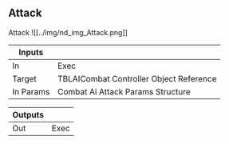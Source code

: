 ## Attack
Attack
![[../img/nd_img_Attack.png]]

|Inputs||
|--|--|
| In | Exec |
| Target | TBLAICombat Controller Object Reference |
| In Params | Combat Ai Attack Params Structure |

|Outputs||
|--|--|
| Out | Exec |
